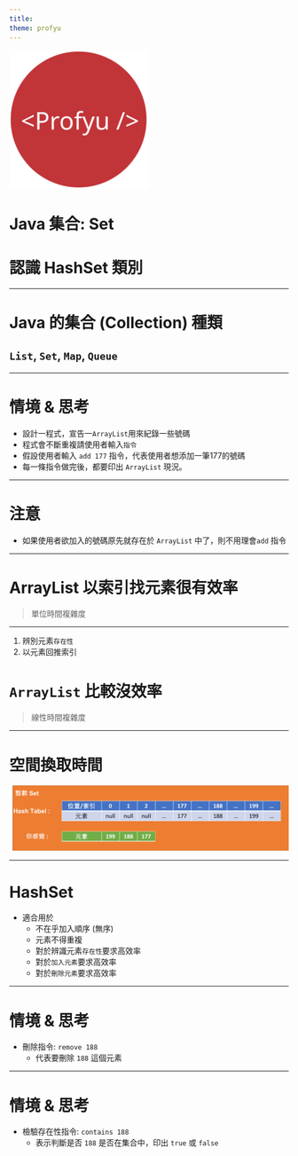 ```yaml
---
title:  
theme: profyu
---
```


<!-- .slide: data-background="assets/background.png" -->
<img style='border:none;background:none;box-shadow:none;' src='assets/logo.svg' width="250"/>

# Java 集合: Set
# 認識 HashSet 類別

---

# Java 的集合 (Collection) 種類
## `List`, `Set`, `Map`, `Queue`

---

# 情境 & 思考 
* 設計一程式，宣告一`ArrayList`用來紀錄一些號碼
* 程式會不斷重複請使用者輸入`指令`
* 假設使用者輸入 `add 177` 指令，代表使用者想添加一筆177的號碼
* 每一條指令做完後，都要印出 `ArrayList` 現況。


---

# 注意

* 如果使用者欲加入的號碼原先就存在於 `ArrayList` 中了，則不用理會`add` 指令

---

# ArrayList 以索引找元素很有效率

> 單位時間複雜度

---


1. 辨別元素`存在性`
2. 以元素回推索引

# `ArrayList` 比較沒效率

> 線性時間複雜度

---

# 空間換取時間

![hash-set](assets/hash-set.png)

---

# HashSet

* 適合用於
  * 不在乎加入順序 (無序)
  * 元素不得重複
  * 對於辨識元素`存在性`要求高效率
  * 對於`加入元素`要求高效率
  * 對於`刪除元素`要求高效率

---

# 情境 & 思考

* 刪除指令: `remove 188`
  * 代表要刪除 `188` 這個元素 

---

# 情境 & 思考

* 檢驗存在性指令: `contains 188`
  * 表示判斷是否 `188` 是否在集合中，印出 `true` 或 `false`